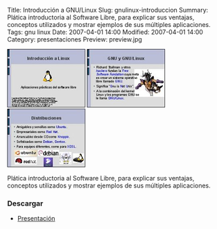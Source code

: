 Title: Introducción a GNU/Linux
Slug: gnulinux-introduccion
Summary: Plática introductoria al Software Libre, para explicar sus ventajas, conceptos utilizados y mostrar ejemplos de sus múltiples aplicaciones.
Tags: gnu linux
Date: 2007-04-01 14:00
Modified: 2007-04-01 14:00
Category: presentaciones
Preview: preview.jpg


![GNU Linux 1](screenshot-1.jpg)
![GNU Linux 2](screenshot-2.jpg)
![GNU Linux 3](screenshot-3.jpg)

Plática introductoria al Software Libre, para explicar sus ventajas, conceptos utilizados y mostrar ejemplos de sus múltiples aplicaciones.

### Descargar

* [Presentación](introduccion-linux.pdf)
